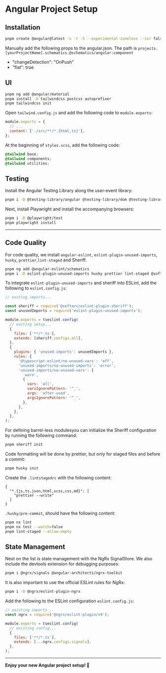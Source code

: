# Angular Project Setup

## Installation

```bash
pnpm create @angular@latest -s -t -S --experimental-zoneless --ssr false --style scss [yourProjectName]
```

Manually add the following props to the angular.json.
The path is `projects.[yourProjectName].schematics.@schematics/angular:component`

- "changeDetection": "OnPush"
- "flat": true

## UI

```bash
pnpm ng add @angular/material
pnpm install -D tailwindcss postcss autoprefixer
pnpm tailwindcss init
```

Open `tailwind.config.js` and add the following code to `module.exports`:

```javascript
module.exports = {
  // ...
  content: ['./src/**/*.{html,ts}'],
};
```

At the beginning of `styles.scss`, add the following code:

```scss
@tailwind base;
@tailwind components;
@tailwind utilities;
```

## Testing

Install the Angular Testing Library along the user-event library:

```bash
pnpm i -D @testing-library/angular @testing-library/dom @testing-library/user-event
```

Next, install Playwright and install the accompanying browsers:

```bash
pnpm i -D @playwright/test
pnpm playwright install
```

---

## Code Quality

For code quality, we install `angular-eslint`, `eslint-plugin-unused-imports`, `husky`, `prettier`,`lint-staged` and Sheriff.

```bash
pnpm ng add @angular-eslint/schematics
pnpm i -D eslint-plugin-unused-imports husky prettier lint-staged @softarc/{sheriff-core,eslint-plugin-sheriff}
```

To integrate `eslint-plugin-unused-imports` and sheriff into ESLint, add the following to `eslint.config.js`:

```javascript
// exsting imports...

const sheriff = require('@softarc/eslint-plugin-sheriff');
const unusedImports = require('eslint-plugin-unused-imports');

module.exports = tseslint.config(
  // exsting setup...
  {
    files: ['**/*.ts'],
    extends: [sheriff.configs.all],
  },
  {
    plugins: { 'unused-imports': unusedImports },
    rules: {
      '@typescript-eslint/no-unused-vars': 'off',
      'unused-imports/no-unused-imports': 'error',
      'unused-imports/no-unused-vars': [
        'warn',
        {
          vars: 'all',
          varsIgnorePattern: '^_',
          args: 'after-used',
          argsIgnorePattern: '^_',
        },
      ],
    },
  },
);
```

For defining barrel-less modulesyou can initialize the Sheriff configuration by running the following command:

```bash
pnpm sheriff init
```

Code formatting will be done by prettier, but only for staged files and before a commit:

```bash
pnpm husky init
```

Create the `.lintstagedrc` with the following content:

```text
{
  "*.{js,ts,json,html,scss,css,md}": [
    "prettier --write"
  ]
}

```

`.husky/pre-commit`, should have the following content:

```bash
pnpm nx lint
pnpm nx test --watch=false
pnpm lint-staged --allow-empty
```

## State Management

Next on the list is state management with the NgRx SignalStore. We also include the devtools extension for debugging purposes:

```bash
pnpm i @ngrx/signals @angular-architects/ngrx-toolkit
```

It is also important to use the official ESLint rules for NgRx:

```bash
pnpm i -D @ngrx/eslint-plugin-ngrx
```

Add the following to the ESLint configuration `eslint.config.js`:

```javascript
// existing imports...
const ngrx = require('@ngrx/eslint-plugin/v9');

module.exports = tseslint.config(
  // existing config...
  {
    files: ['**/*.ts'],
    extends: [...ngrx.configs.signals],
  },
);
```

---

**Enjoy your new Angular project setup! 🚀**
